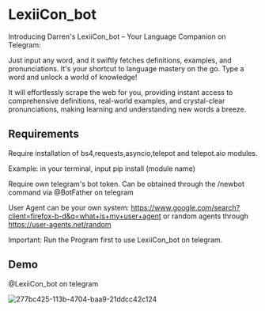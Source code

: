 
# LexiiCon_bot

Introducing Darren's LexiiCon_bot – Your Language Companion on Telegram:

Just input any word, and it swiftly fetches definitions, examples, and pronunciations. It's your shortcut to language mastery on the go. Type a word and unlock a world of knowledge!

It will effortlessly scrape the web for you, providing instant access to comprehensive definitions, real-world examples, and crystal-clear pronunciations, making learning and understanding new words a breeze.
## Requirements
Require installation of bs4,requests,asyncio,telepot and telepot.aio modules. 

Example: in your terminal, input pip install (module name)

Require own telegram's bot token. Can be obtained through the /newbot command via @BotFather on telegram

User Agent can be your own system: https://www.google.com/search?client=firefox-b-d&q=what+is+my+user+agent or random agents through https://user-agents.net/random

Important: Run the Program first to use LexiiCon_bot on telegram.



## Demo

@LexiiCon_bot on telegram


![277bc425-113b-4704-baa9-21ddcc42c124](https://github.com/dsrrenCodes/webscrapingprojects/assets/120300295/c433dd3d-1067-4b0f-99db-2545faa61b62)

